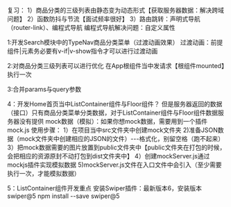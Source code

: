 复习：
1）商品分类的三级列表由静态变为动态形式【获取服务器数据：解决跨域问题】
2）函数防抖与节流【面试频率很好】
3）路由跳转：声明式导航（router-link）、编程式导航
编程式导航解决问题：自定义属性

1:开发Search模块中的TypeNav商品分类菜单（过渡动画效果）
过渡动画：前提组件|元素务必要有v-if|v-show指令才可以进行过渡动画

2:对商品分类三级列表可以进行优化
在App根组件当中发请求【根组件mounted】执行一次

3:合并params与query参数

4：开发Home首页当中ListContainer组件与Floor组件？
但是服务器返回的数据（接口）只有商品分类菜单分类数据，对于ListContainer组件与Floor组件数据服务器没有提供
mock数据（模拟）：如果你想mock数据，需要用到一个插件mock.js
使用步骤：
1）在项目当中src文件夹中创建mock文件夹
2)准备JSON数据（mock文件夹中创建相应的JSON的文件）---格式化，别留空格（跑不起来）
3）把mock数据需要的图片放置到public文件夹中【public文件夹在打包的时候，会把相应的资源原封不动打包到dist文件夹中】
4）创建mockServer.js通过mockjs插件实现模拟数据
5)mockServer.js文件在入口文件中会引入（至少需要执行一次，才能模拟数据）

5：ListContainer组件开发重点
安装Swiper插件：最新版本6，安装版本swiper@5
npm install --save swiper@5
<!-- 第一步：引包 -->
<!-- 第一步：页面中结构务必要有-->
<!-- 第三步：页面当中务必要有结构 ：new Swiper实例【轮播图添加动态效果】-->
